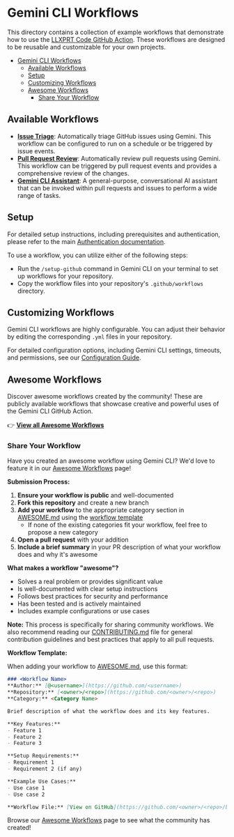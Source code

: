 # Gemini CLI Workflows

This directory contains a collection of example workflows that demonstrate how to use the [LLXPRT Code GitHub Action](https://github.com/acoliver/run-llxprt-code). These workflows are designed to be reusable and customizable for your own projects.

- [Gemini CLI Workflows](#gemini-cli-workflows)
  - [Available Workflows](#available-workflows)
  - [Setup](#setup)
  - [Customizing Workflows](#customizing-workflows)
  - [Awesome Workflows](#awesome-workflows)
    - [Share Your Workflow](#share-your-workflow)

## Available Workflows

*   **[Issue Triage](./issue-triage)**: Automatically triage GitHub issues using Gemini. This workflow can be configured to run on a schedule or be triggered by issue events.
*   **[Pull Request Review](./pr-review)**: Automatically review pull requests using Gemini. This workflow can be triggered by pull request events and provides a comprehensive review of the changes.
*   **[Gemini CLI Assistant](./gemini-cli)**: A general-purpose, conversational AI assistant that can be invoked within pull requests and issues to perform a wide range of tasks.

## Setup

For detailed setup instructions, including prerequisites and authentication, please refer to the main [Authentication documentation](../../docs/authentication.md).

To use a workflow, you can utilize either of the following steps:
- Run the `/setup-github` command in Gemini CLI on your terminal to set up workflows for your repository.
- Copy the workflow files into your repository's `.github/workflows` directory.

## Customizing Workflows

Gemini CLI workflows are highly configurable. You can adjust their behavior by editing the corresponding `.yml` files in your repository.

For detailed configuration options, including Gemini CLI settings, timeouts, and permissions, see our [Configuration Guide](./CONFIGURATION.md).

## Awesome Workflows

Discover awesome workflows created by the community! These are publicly available workflows that showcase creative and powerful uses of the Gemini CLI GitHub Action.

👉 **[View all Awesome Workflows](./AWESOME.md)**

### Share Your Workflow

Have you created an awesome workflow using Gemini CLI? We'd love to feature it in our [Awesome Workflows](./AWESOME.md) page! 

**Submission Process:**
1. **Ensure your workflow is public** and well-documented
2. **Fork this repository** and create a new branch
3. **Add your workflow** to the appropriate category section in [AWESOME.md](./AWESOME.md) using the [workflow template](./AWESOME.md#workflow-template)
   - If none of the existing categories fit your workflow, feel free to propose a new category
4. **Open a pull request** with your addition
5. **Include a brief summary** in your PR description of what your workflow does and why it's awesome

**What makes a workflow "awesome"?**
- Solves a real problem or provides significant value
- Is well-documented with clear setup instructions
- Follows best practices for security and performance
- Has been tested and is actively maintained
- Includes example configurations or use cases

**Note:** This process is specifically for sharing community workflows. We also recommend reading our [CONTRIBUTING.md](../../CONTRIBUTING.md) file for general contribution guidelines and best practices that apply to all pull requests.

**Workflow Template:**

When adding your workflow to [AWESOME.md](./AWESOME.md), use this format:

```markdown
### <Workflow Name>
**Author:** [@<username>](https://github.com/<username>)  
**Repository:** [<owner>/<repo>](https://github.com/<owner>/<repo>)  
**Category:** <Category Name>

Brief description of what the workflow does and its key features.

**Key Features:**
- Feature 1
- Feature 2
- Feature 3

**Setup Requirements:**
- Requirement 1
- Requirement 2 (if any)

**Example Use Cases:**
- Use case 1
- Use case 2

**Workflow File:** [View on GitHub](https://github.com/<owner>/<repo>/blob/main/.github/workflows/<workflow-name>.yml)
```

Browse our [Awesome Workflows](./AWESOME.md) page to see what the community has created!
